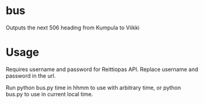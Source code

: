 bus
===

Outputs the next 506 heading from Kumpula to Viikki

Usage
===

Requires username and password for Reittiopas API. Replace username and password in the url.

Run python bus.py time in hhmm to use with arbitrary time, or python bus.py to use in current local time.

